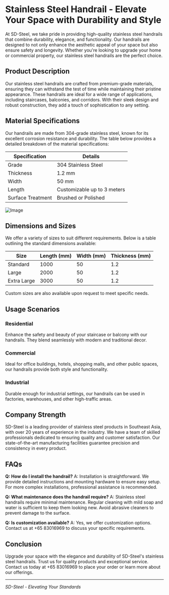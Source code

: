 # Stainless Steel Handrail - Elevate Your Space with Durability and Style

At SD-Steel, we take pride in providing high-quality stainless steel handrails that combine durability, elegance, and functionality. Our handrails are designed to not only enhance the aesthetic appeal of your space but also ensure safety and longevity. Whether you're looking to upgrade your home or commercial property, our stainless steel handrails are the perfect choice.

## Product Description

Our stainless steel handrails are crafted from premium-grade materials, ensuring they can withstand the test of time while maintaining their pristine appearance. These handrails are ideal for a wide range of applications, including staircases, balconies, and corridors. With their sleek design and robust construction, they add a touch of sophistication to any setting.

## Material Specifications

Our handrails are made from 304-grade stainless steel, known for its excellent corrosion resistance and durability. The table below provides a detailed breakdown of the material specifications:

| Specification       | Details                    |
|---------------------|----------------------------|
| Grade               | 304 Stainless Steel        |
| Thickness           | 1.2 mm                     |
| Width               | 50 mm                      |
| Length              | Customizable up to 3 meters|
| Surface Treatment   | Brushed or Polished        |

![Image](https://github.com/user-attachments/assets/2567258e-e124-4816-932d-1809bd27ef0b)

## Dimensions and Sizes

We offer a variety of sizes to suit different requirements. Below is a table outlining the standard dimensions available:

| Size                | Length (mm) | Width (mm) | Thickness (mm) |
|---------------------|-------------|------------|----------------|
| Standard            | 1000        | 50         | 1.2            |
| Large               | 2000        | 50         | 1.2            |
| Extra Large         | 3000        | 50         | 1.2            |

Custom sizes are also available upon request to meet specific needs.

## Usage Scenarios

### Residential
Enhance the safety and beauty of your staircase or balcony with our handrails. They blend seamlessly with modern and traditional decor.

### Commercial
Ideal for office buildings, hotels, shopping malls, and other public spaces, our handrails provide both style and functionality.

### Industrial
Durable enough for industrial settings, our handrails can be used in factories, warehouses, and other high-traffic areas.

## Company Strength

SD-Steel is a leading provider of stainless steel products in Southeast Asia, with over 20 years of experience in the industry. We have a team of skilled professionals dedicated to ensuring quality and customer satisfaction. Our state-of-the-art manufacturing facilities guarantee precision and consistency in every product.

## FAQs

**Q: How do I install the handrail?**
A: Installation is straightforward. We provide detailed instructions and mounting hardware to ensure easy setup. For more complex installations, professional assistance is recommended.

**Q: What maintenance does the handrail require?**
A: Stainless steel handrails require minimal maintenance. Regular cleaning with mild soap and water is sufficient to keep them looking new. Avoid abrasive cleaners to prevent damage to the surface.

**Q: Is customization available?**
A: Yes, we offer customization options. Contact us at +65 83016969 to discuss your specific requirements.

## Conclusion

Upgrade your space with the elegance and durability of SD-Steel's stainless steel handrails. Trust us for quality products and exceptional service. Contact us today at +65 83016969 to place your order or learn more about our offerings.

---

*SD-Steel - Elevating Your Standards*